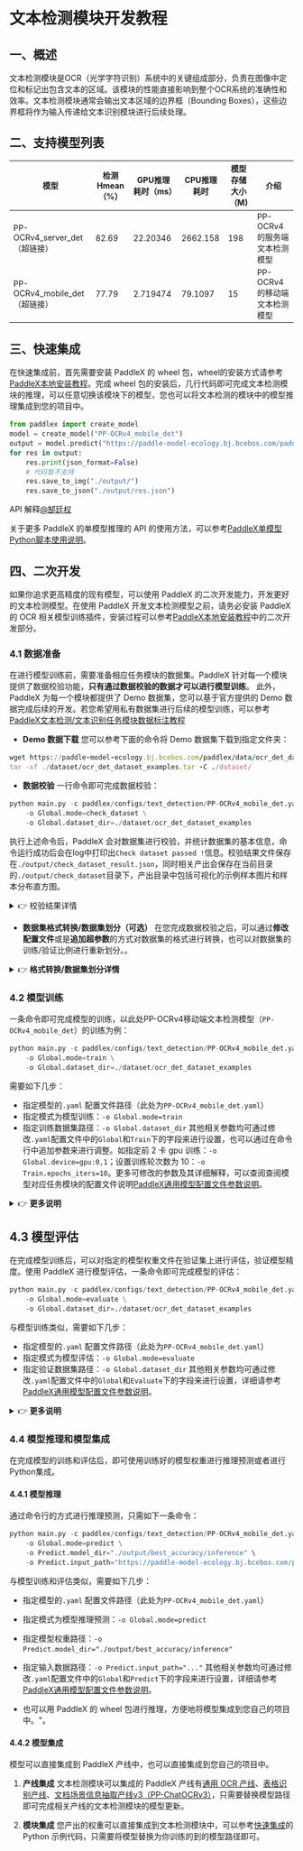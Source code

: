 # 文本检测模块开发教程

## 一、概述
文本检测模块是OCR（光学字符识别）系统中的关键组成部分，负责在图像中定位和标记出包含文本的区域。该模块的性能直接影响到整个OCR系统的准确性和效率。文本检测模块通常会输出文本区域的边界框（Bounding Boxes），这些边界框将作为输入传递给文本识别模块进行后续处理。

## 二、支持模型列表
|模型|检测Hmean（%）|GPU推理耗时（ms）|CPU推理耗时|模型存储大小（M)|介绍|
|-|-|-|-|-|-|
|PP-OCRv4_server_det（超链接）|82.69|22.20346|2662.158|198|PP-OCRv4的服务端文本检测模型|
|PP-OCRv4_mobile_det（超链接）|77.79|2.719474|79.1097|15|PP-OCRv4的移动端文本检测模型|


## 三、快速集成
在快速集成前，首先需要安装 PaddleX 的 wheel 包，wheel的安装方式请参考[PaddleX本地安装教程](/docs_new/installation/installation.md)。完成 wheel 包的安装后，几行代码即可完成文本检测模块的推理，可以任意切换该模块下的模型，您也可以将文本检测的模块中的模型推理集成到您的项目中。

```python
from paddlex import create_model
model = create_model("PP-OCRv4_mobile_det")
output = model.predict("https://paddle-model-ecology.bj.bcebos.com/paddlex/imgs/demo_image/general_ocr_001.png", batch_size=1)
for res in output:
    res.print(json_format=False)
    # 代码暂不支持
    res.save_to_img("./output/")
    res.save_to_json("./output/res.json")
```
API 解释[@郜廷权](https://ku.baidu-int.com?t=mention&mt=contact&id=374db2a0-7b25-11ef-8b64-99a71690028b)

关于更多 PaddleX 的单模型推理的 API 的使用方法，可以参考[PaddleX单模型Python脚本使用说明](/docs_new/modules_tutorials/model_python_API.MD)。

## 四、二次开发
如果你追求更高精度的现有模型，可以使用 PaddleX 的二次开发能力，开发更好的文本检测模型。在使用 PaddleX 开发文本检测模型之前，请务必安装 PaddleX 的 OCR 相关模型训练插件，安装过程可以参考[PaddleX本地安装教程](/docs_new/installation/installation.md)中的二次开发部分。

### 4.1 数据准备
在进行模型训练前，需要准备相应任务模块的数据集。PaddleX 针对每一个模块提供了数据校验功能，**只有通过数据校验的数据才可以进行模型训练**。
此外，PaddleX 为每一个模块都提供了 Demo 数据集，您可以基于官方提供的 Demo 数据完成后续的开发。若您希望用私有数据集进行后续的模型训练，可以参考[PaddleX文本检测/文本识别任务模块数据标注教程](/docs_new/data_annotations/text_detection\regognition.md)

* **Demo 数据下载**
您可以参考下面的命令将 Demo 数据集下载到指定文件夹：

```ruby
wget https://paddle-model-ecology.bj.bcebos.com/paddlex/data/ocr_det_dataset_examples.tar -P ./dataset
tar -xf ./dataset/ocr_det_dataset_examples.tar -C ./dataset/
```
* **数据校验**
一行命令即可完成数据校验：

```python
python main.py -c paddlex/configs/text_detection/PP-OCRv4_mobile_det.yaml \
    -o Global.mode=check_dataset \
    -o Global.dataset_dir=./dataset/ocr_det_dataset_examples
```
执行上述命令后，PaddleX 会对数据集进行校验，并统计数据集的基本信息，命令运行成功后会在log中打印出`Check dataset passed !`信息。校验结果文件保存在`./output/check_dataset_result.json`，同时相关产出会保存在当前目录的`./output/check_dataset`目录下，产出目录中包括可视化的示例样本图片和样本分布直方图。

<details>
  <summary>👉 校验结果详情</summary>
校验结果文件具体内容为：

```ruby
{
  "done_flag": true,
  "check_pass": true,
  "attributes": {
    "train_samples": 200,
    "train_sample_paths": [
      "../dataset/ocr_det_dataset_examples/images/train_img_61.jpg",
      "../dataset/ocr_det_dataset_examples/images/train_img_289.jpg"
    ],
    "val_samples": 50,
    "val_sample_paths": [
      "../dataset/ocr_det_dataset_examples/images/val_img_61.jpg",
      "../dataset/ocr_det_dataset_examples/images/val_img_137.jpg"
    ]
  },
  "analysis": {
    "histogram": "check_dataset/histogram.png"
  },
  "dataset_path": "./dataset/ocr_det_dataset_examples",
  "show_type": "image",
  "dataset_type": "TextDetDataset"
}
```
上述校验结果中，`check_pass` 为 `true` 表示数据集格式符合要求，其他部分指标的说明如下：

* `attributes.train_samples`：该数据集训练集样本数量为 200；
* `attributes.val_samples`：该数据集验证集样本数量为 50；
* `attributes.train_sample_paths`：该数据集训练集样本可视化图片相对路径列表；
* `attributes.val_sample_paths`：该数据集验证集样本可视化图片相对路径列表；


另外，数据集校验还对数据集中所有图片的长宽分布情况进行了分析分析，并绘制了分布直方图（histogram.png）： 

![](/tmp/images/pipelines/text_detection/01.png)
</details>

* **数据集格式转换/数据集划分（可选）**
在您完成数据校验之后，可以通过**修改配置文件**或是**追加超参数**的方式对数据集的格式进行转换，也可以对数据集的训练/验证比例进行重新划分。。

<details>
  <summary>👉 <b>格式转换/数据集划分详情</b></summary>


**（1）数据集格式转换**

文本检测不支持数据格式转换。

**（2）数据集划分**

数据集划分的参数可以通过修改配置文件中 `CheckDataset` 下的字段进行设置，配置文件中部分参数的示例说明如下：

* `CheckDataset`:
  * `split`:
    * `enable`: 是否进行重新划分数据集，为 `True` 时进行数据集格式转换，默认为 `False`；
    * `train_percent`: 如果重新划分数据集，则需要设置训练集的百分比，类型为0-100之间的任意整数，需要保证与 `val_percent` 的值之和为100；


例如，您想重新划分数据集为 训练集占比90%、验证集占比10%，则需将配置文件修改为：

```ruby
......
CheckDataset:
  ......
  split:
    enable: True
    train_percent: 90
    val_percent: 10
  ......
```
随后执行命令：

```python
python main.py -c paddlex/configs/text_detection/PP-OCRv4_mobile_det.yaml \
    -o Global.mode=check_dataset \
    -o Global.dataset_dir=./dataset/ocr_det_dataset_examples
```
数据划分执行之后，原有标注文件会被在原路径下重命名为 `xxx.bak`。

以上参数同样支持通过追加命令行参数的方式进行设置：

```python
python main.py -c paddlex/configs/text_detection/PP-OCRv4_mobile_det.yaml  \
    -o Global.mode=check_dataset \
    -o Global.dataset_dir=./dataset/ocr_det_dataset_examples \
    -o CheckDataset.split.enable=True \
    -o CheckDataset.split.train_percent=90 \
    -o CheckDataset.split.val_percent=10
```
</details>

### 4.2 模型训练
一条命令即可完成模型的训练，以此处PP-OCRv4移动端文本检测模型（`PP-OCRv4_mobile_det`）的训练为例：

```python
python main.py -c paddlex/configs/text_detection/PP-OCRv4_mobile_det.yaml \
    -o Global.mode=train \
    -o Global.dataset_dir=./dataset/ocr_det_dataset_examples
```
需要如下几步：

* 指定模型的`.yaml` 配置文件路径（此处为`PP-OCRv4_mobile_det.yaml`）
* 指定模式为模型训练：`-o Global.mode=train`
* 指定训练数据集路径：`-o Global.dataset_dir`
其他相关参数均可通过修改`.yaml`配置文件中的`Global`和`Train`下的字段来进行设置，也可以通过在命令行中追加参数来进行调整。如指定前 2 卡 gpu 训练：`-o Global.device=gpu:0,1`；设置训练轮次数为 10：`-o Train.epochs_iters=10`。更多可修改的参数及其详细解释，可以查阅查阅模型对应任务模块的配置文件说明[PaddleX通用模型配置文件参数说明](/docs_new/modules_tutorials/config_parameters_common.md)。

<details>
  <summary>👉 <b>更多说明</b></summary>

* 模型训练过程中，PaddleX 会自动保存模型权重文件，默认为`output`，如需指定保存路径，可通过配置文件中 `-o Global.output` 字段进行设置。
* PaddleX 对您屏蔽了动态图权重和静态图权重的概念。在模型训练的过程中，会同时产出动态图和静态图的权重，在模型推理时，默认选择静态图权重推理。
* 训练其他模型时，需要的指定相应的配置文件，模型和配置的文件的对应关系，可以查阅[PaddleX模型列表（CPU/GPU）](/docs_new/support_list/models_list.md)。
在完成模型训练后，所有产出保存在指定的输出目录（默认为`./output/`）下，通常有以下产出：

* `train_result.json`：训练结果记录文件，记录了训练任务是否正常完成，以及产出的权重指标、相关文件路径等；
* `train.log`：训练日志文件，记录了训练过程中的模型指标变化、loss 变化等；
* `config.yaml`：训练配置文件，记录了本次训练的超参数的配置；
* `.pdparams`、`.pdema`、`.pdopt.pdstate`、`.pdiparams`、`.pdmodel`：模型权重相关文件，包括网络参数、优化器、EMA、静态图网络参数、静态图网络结构等；
</details>

## **4.3 模型评估**
在完成模型训练后，可以对指定的模型权重文件在验证集上进行评估，验证模型精度。使用 PaddleX 进行模型评估，一条命令即可完成模型的评估：

```python
python main.py -c paddlex/configs/text_detection/PP-OCRv4_mobile_det.yaml \
    -o Global.mode=evaluate \
    -o Global.dataset_dir=./dataset/ocr_det_dataset_examples
```
与模型训练类似，需要如下几步：

* 指定模型的`.yaml` 配置文件路径（此处为`PP-OCRv4_mobile_det.yaml`）
* 指定模式为模型评估：`-o Global.mode=evaluate`
* 指定验证数据集路径：`-o Global.dataset_dir`
其他相关参数均可通过修改`.yaml`配置文件中的`Global`和`Evaluate`下的字段来进行设置，详细请参考[PaddleX通用模型配置文件参数说明](/docs_new/modules_tutorials/config_parameters_common.md)。


<details>
  <summary>👉 <b>更多说明</b></summary>

在模型评估时，需要指定模型权重文件路径，每个配置文件中都内置了默认的权重保存路径，如需要改变，只需要通过追加命令行参数的形式进行设置即可，如`-o Evaluate.weight_path=./`output/best_accuracy/best_accuracy.pdparams。

在完成模型评估后，会产出`evaluate_result.json，其记录了`评估的结果，具体来说，记录了评估任务是否正常完成，以及模型的评估指标，包含 precision、recall、hmean；

</details>

### **4.4 模型推理和模型集成**
在完成模型的训练和评估后，即可使用训练好的模型权重进行推理预测或者进行Python集成。

#### 4.4.1 模型推理
通过命令行的方式进行推理预测，只需如下一条命令：

```python
python main.py -c paddlex/configs/text_detection/PP-OCRv4_mobile_det.yaml \
    -o Global.mode=predict \
    -o Predict.model_dir="./output/best_accuracy/inference" \
    -o Predict.input_path="https://paddle-model-ecology.bj.bcebos.com/paddlex/imgs/demo_image/general_ocr_001.png"
```
与模型训练和评估类似，需要如下几步：

* 指定模型的`.yaml` 配置文件路径（此处为`PP-OCRv4_mobile_det.yaml`）
* 指定模式为模型推理预测：`-o Global.mode=predict`
* 指定模型权重路径：`-o Predict.model_dir="./output/best_accuracy/inference"`
* 指定输入数据路径：`-o Predict.input_path="..."`
其他相关参数均可通过修改`.yaml`配置文件中的`Global`和`Predict`下的字段来进行设置，详细请参考[PaddleX通用模型配置文件参数说明](/docs_new/modules_tutorials/config_parameters_common.md)。

* 也可以用 PaddleX 的 wheel 包进行推理，方便地将模型集成到您自己的项目中。"。
#### 4.4.2 模型集成
模型可以直接集成到 PaddleX 产线中，也可以直接集成到您自己的项目中。

1. **产线集成**
文本检测模块可以集成的 PaddleX 产线有[通用 OCR 产线](/docs_new/pipelines_tutorials/OCR.md)、[表格识别产线](/docs_new/pipelines_tutorials/table_recognition.md)、[文档场景信息抽取产线v3（PP-ChatOCRv3）](/docs_new/pipelines_tutorials/document_scene_information_extraction.md)，只需要替换模型路径即可完成相关产线的文本检测模块的模型更新。

1. **模块集成**
您产出的权重可以直接集成到文本检测模块中，可以参考[快速集成](#三快速集成)的 Python 示例代码，只需要将模型替换为你训练的到的模型路径即可。